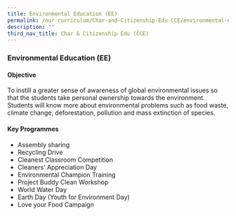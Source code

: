 ```yaml
---
title: Environmental Education (EE)
permalink: /our-curriculum/Char-and-Citizenship-Edu-CCE/environmental-education/
description: ""
third_nav_title: Char & Citizenship Edu (CCE)
---
```





### Environmental Education (EE)

#### Objective
To instill a greater sense of awareness of global environmental issues so that the students take personal ownership towards the environment. Students will know more about environmental problems such as food waste, climate change, deforestation, pollution and mass extinction of species.

#### Key Programmes
*   Assembly sharing
*   Recycling Drive
*   Cleanest Classroom Competition
*   Cleaners’ Appreciation Day
*   Environmental Champion Training
*   Project Buddy Clean Workshop
*   World Water Day
*   Earth Day (Youth for Environment Day)
*   Love your Food Campaign